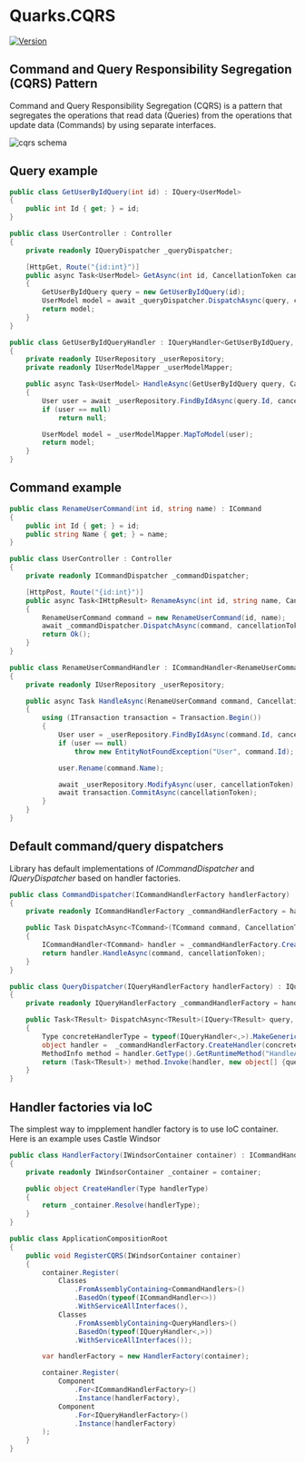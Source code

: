 # Quarks.CQRS

[![Version](https://img.shields.io/nuget/v/Quarks.CQRS.svg)](https://www.nuget.org/packages/Quarks.CQRS)

## Command and Query Responsibility Segregation (CQRS) Pattern

Command and Query Responsibility Segregation (CQRS) is a pattern that segregates the operations that read data (Queries) from the operations that update data (Commands) by using separate interfaces.

![cqrs schema](http://martinfowler.com/bliki/images/cqrs/cqrs.png)

## Query example

```csharp
public class GetUserByIdQuery(int id) : IQuery<UserModel>
{
    public int Id { get; } = id;
}

public class UserController : Controller
{
    private readonly IQueryDispatcher _queryDispatcher;

    [HttpGet, Route("{id:int}")]
    public async Task<UserModel> GetAsync(int id, CancellationToken cancellationToken)
    {
        GetUserByIdQuery query = new GetUserByIdQuery(id);
        UserModel model = await _queryDispatcher.DispatchAsync(query, cancellationToken);
        return model;
    }
}

public class GetUserByIdQueryHandler : IQueryHandler<GetUserByIdQuery, UserModel>
{
    private readonly IUserRepository _userRepository;
    private readonly IUserModelMapper _userModelMapper;

    public async Task<UserModel> HandleAsync(GetUserByIdQuery query, CancellationToken cancellationToken)
    {
        User user = await _userRepository.FindByIdAsync(query.Id, cancellationToken);
        if (user == null)
            return null;

        UserModel model = _userModelMapper.MapToModel(user);
        return model;
    }
}
```

## Command example

```csharp
public class RenameUserCommand(int id, string name) : ICommand
{
    public int Id { get; } = id;
    public string Name { get; } = name;
}

public class UserController : Controller
{
    private readonly ICommandDispatcher _commandDispatcher;

    [HttpPost, Route("{id:int}")]
    public async Task<IHttpResult> RenameAsync(int id, string name, CancellationToken cancellationToken)
    {
        RenameUserCommand command = new RenameUserCommand(id, name);
        await _commandDispatcher.DispatchAsync(command, cancellationToken);
        return Ok();
    }
}

public class RenameUserCommandHandler : ICommandHandler<RenameUserCommand>
{
    private readonly IUserRepository _userRepository;

    public async Task HandleAsync(RenameUserCommand command, CancellationToken cancellationToken)
    {
        using (ITransaction transaction = Transaction.Begin())
        {
            User user = _userRepository.FindByIdAsync(command.Id, cancellationToken);
            if (user == null)
                throw new EntityNotFoundException("User", command.Id);

            user.Rename(command.Name);

            await _userRepository.ModifyAsync(user, cancellationToken);
            await transaction.CommitAsync(cancellationToken);
        }
    }
}
```

## Default command/query dispatchers

Library has default implementations of *ICommandDispatcher* and *IQueryDispatcher* based on handler factories. 

```csharp
public class CommandDispatcher(ICommandHandlerFactory handlerFactory) : ICommandDispatcher
{
    private readonly ICommandHandlerFactory _commandHandlerFactory = handlerFactory;

    public Task DispatchAsync<TCommand>(TCommand command, CancellationToken cancellationToken) where TCommand : ICommand
    {
        ICommandHandler<TCommand> handler = _commandHandlerFactory.CreateHandler(typeof (ICommandHandler<TCommand>));
        return handler.HandleAsync(command, cancellationToken);
    }
}

public class QueryDispatcher(IQueryHandlerFactory handlerFactory) : IQueryDispatcher
{
    private readonly IQueryHandlerFactory _commandHandlerFactory = handlerFactory;

    public Task<TResult> DispatchAsync<TResult>(IQuery<TResult> query, CancellationToken cancellationToken)
    {
        Type concreteHandlerType = typeof(IQueryHandler<,>).MakeGenericType(query.GetType(), typeof(TResult));
        object handler =  _commandHandlerFactory.CreateHandler(concreteHandlerType);
        MethodInfo method = handler.GetType().GetRuntimeMethod("HandleAsync", new[] {query.GetType(), cancellationToken.GetType()});
        return (Task<TResult>) method.Invoke(handler, new object[] {query, cancellationToken});
    }
}
```

## Handler factories via IoC

The simplest way to impplement handler factory is to use IoC container. Here is an example uses Castle Windsor

```csharp
public class HandlerFactory(IWindsorContainer container) : ICommandHandlerFactory, IQueryHandlerFactory
{
    private readonly IWindsorContainer _container = container;

    public object CreateHandler(Type handlerType)
    {
        return _container.Resolve(handlerType);
    }
}

public class ApplicationCompositionRoot
{
    public void RegisterCQRS(IWindsorContainer container)
    {
        container.Register(
            Classes
                .FromAssemblyContaining<CommandHandlers>()
                .BasedOn(typeof(ICommandHandler<>))
                .WithServiceAllInterfaces(),
            Classes
                .FromAssemblyContaining<QueryHandlers>()
                .BasedOn(typeof(IQueryHandler<,>))
                .WithServiceAllInterfaces());

        var handlerFactory = new HandlerFactory(container);

        container.Register(
            Component
                .For<ICommandHandlerFactory>()
                .Instance(handlerFactory),
            Component
                .For<IQueryHandlerFactory>()
                .Instance(handlerFactory)
        );
    }
}
```